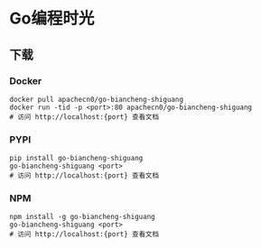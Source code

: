 # Go编程时光

## 下载

### Docker

```
docker pull apachecn0/go-biancheng-shiguang
docker run -tid -p <port>:80 apachecn0/go-biancheng-shiguang
# 访问 http://localhost:{port} 查看文档
```

### PYPI

```
pip install go-biancheng-shiguang
go-biancheng-shiguang <port>
# 访问 http://localhost:{port} 查看文档
```

### NPM

```
npm install -g go-biancheng-shiguang
go-biancheng-shiguang <port>
# 访问 http://localhost:{port} 查看文档
```